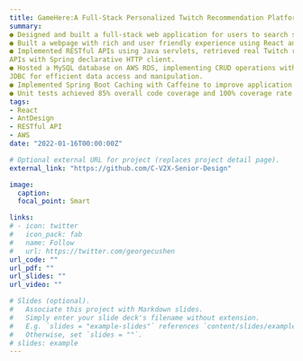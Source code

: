 ```yaml
---
title: GameHere:A Full-Stack Personalized Twitch Recommendation Platform
summary:  
● Designed and built a full-stack web application for users to search streams/videos/clips from twitch and offer content-based recommendations
● Built a webpage with rich and user friendly experience using React and Ant Design
● Implemented RESTful APIs using Java servlets, retrieved real Twitch resources using Twitch
APIs with Spring declarative HTTP client.
● Hosted a MySQL database on AWS RDS, implementing CRUD operations with Spring Data
JDBC for efficient data access and manipulation.
● Implemented Spring Boot Caching with Caffeine to improve application performance
● Unit tests achieved 85% overall code coverage and 100% coverage rate for major API functions
tags:
- React
- AntDesign
- RESTful API
- AWS
date: "2022-01-16T00:00:00Z"

# Optional external URL for project (replaces project detail page).
external_link: "https://github.com/C-V2X-Senior-Design"

image:
  caption:
  focal_point: Smart

links:
# - icon: twitter
#   icon_pack: fab
#   name: Follow
#   url: https://twitter.com/georgecushen
url_code: ""
url_pdf: ""
url_slides: ""
url_video: ""

# Slides (optional).
#   Associate this project with Markdown slides.
#   Simply enter your slide deck's filename without extension.
#   E.g. `slides = "example-slides"` references `content/slides/example-slides.md`.
#   Otherwise, set `slides = ""`.
# slides: example
---
```

